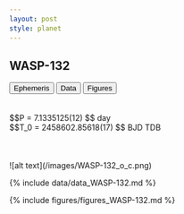 ```yaml
---
layout: post
style: planet
---
```

<script src="../js/planets.js"></script>

## WASP-132

<!-- Tab links -->
<div class="tab">
<button class="tablinks" onclick="openCity(event, 'Ephemeris')">Ephemeris</button>
<button class="tablinks" onclick="openCity(event, 'Data')">Data</button>
<button class="tablinks" onclick="openCity(event, 'Figures')">Figures</button>
</div>

<!-- Tab content -->
<div id="Ephemeris" class="tabcontent" markdown="1">
<br/><br/>
$$P = 7.1335125(12) $$ day <br/>
$$T_0 = 2458602.85618(17) $$ BJD TDB
<br/><br/>
<br/><br/>
![alt text](/images/WASP-132_o_c.png)
</div>


<div id="Data" class="tabcontent" markdown="1">

{% include data/data_WASP-132.md %}

</div>

<div id="Figures" class="tabcontent" markdown="1">
{% include figures/figures_WASP-132.md %}
</div>


<script src="../js/tabs.js"></script>


